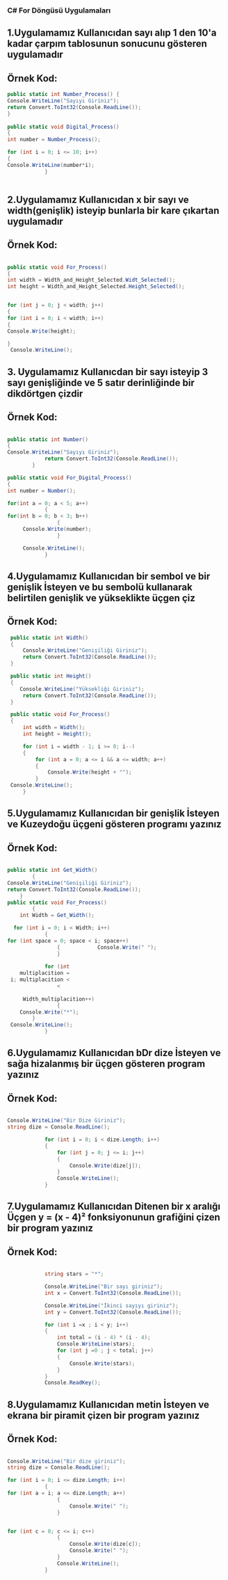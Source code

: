 ### C# For Döngüsü Uygulamaları

##

## 1.Uygulamamız Kullanıcıdan sayı alıp 1 den 10'a kadar çarpım tablosunun sonucunu gösteren uygulamadır

## Örnek Kod:

```C#
public static int Number_Process() {
Console.WriteLine("Sayıyı Giriniz");
return Convert.ToInt32(Console.ReadLine());
}
   
public static void Digital_Process()
{
int number = Number_Process();

for (int i = 0; i <= 10; i++) 
{
Console.WriteLine(number*i);
            }
            
```


## 2.Uygulamamız Kullanıcıdan x bir sayı ve width(genişlik) isteyip bunlarla bir kare çıkartan uygulamadır


## Örnek Kod:

    
```C#

public static void For_Process()
{
int width = Width_and_Height_Selected.Widt_Selected();
int height = Width_and_Height_Selected.Height_Selected();


for (int j = 0; j < width; j++)
{
for (int i = 0; i < width; i++)
{
Console.Write(height);

}
 Console.WriteLine();

```



## 3. Uygulamamız Kullanıcdan bir sayı isteyip 3 sayı genişliğinde ve 5 satır derinliğinde bir dikdörtgen çizdir


## Örnek Kod:

```C#

public static int Number()
{
Console.WriteLine("Sayıyı Giriniz");
            return Convert.ToInt32(Console.ReadLine());
        }

public static void For_Digital_Process()
{
int number = Number();

for(int a = 0; a < 5; a++)
            {
for(int b = 0; b < 3; b++) 
                {
     Console.Write(number);
                }

     Console.WriteLine();
            }
```


## 4.Uygulamamız Kullanıcıdan bir sembol ve bir genişlik İsteyen ve bu sembolü kullanarak belirtilen genişlik ve yükseklikte üçgen çiz


## Örnek Kod:

```C#
 public static int Width()
 {
     Console.WriteLine("Genişiliği Giriniz");
     return Convert.ToInt32(Console.ReadLine());
 }

 public static int Height() 
 {
    Console.WriteLine("Yüksekliği Giriniz");
     return Convert.ToInt32(Console.ReadLine());
 }

 public static void For_Process()
 {
     int width = Width();
     int height = Height();

     for (int i = width - 1; i >= 0; i--)
     {
         for (int a = 0; a <= i && a <= width; a++)
         {
             Console.Write(height + "");
         }
 Console.WriteLine();
     }
```



## 5.Uygulamamız Kullanıcıdan bir genişlik İsteyen ve Kuzeydoğu üçgeni gösteren programı yazınız

## Örnek Kod:

```C#

public static int Get_Width()
        {
Console.WriteLine("Genişiliği Giriniz");
return Convert.ToInt32(Console.ReadLine());
    }
public static void For_Process()
        {
    int Width = Get_Width();

  for (int i = 0; i < Width; i++)
            {
for (int space = 0; space < i; space++)
                {            Console.Write(" ");
                }
                
            for (int
    multiplacition =
 i; multiplacition <
                <
                
     Width_multiplacition++)
                {
    Console.Write("*");
        }
 Console.WriteLine();
            }
```

## 6.Uygulamamız Kullanıcıdan bDr dize İsteyen ve sağa hizalanmış bir üçgen gösteren program yazınız


## Örnek Kod:


```C#

Console.WriteLine("Bir Dize Giriniz");
string dize = Console.ReadLine();

            for (int i = 0; i < dize.Length; i++)
            {
                for (int j = 0; j <= i; j++) 
                {
                    Console.Write(dize[j]);
                }
                Console.WriteLine();
            }
```


## 7.Uygulamamız Kullanıcıdan Ditenen bir x aralığı Üçgen y = (x - 4)² fonksiyonunun grafiğini çizen bir program yazınız


## Örnek Kod:

```C#

            string stars = "*";

            Console.WriteLine("Bir sayı giriniz");
            int x = Convert.ToInt32(Console.ReadLine());

            Console.WriteLine("İkinci sayıyı giriniz");
            int y = Convert.ToInt32(Console.ReadLine());

            for (int i =x ; i < y; i++) 
            {
                int total = (i - 4) * (i - 4);
                Console.WriteLine(stars);
                for (int j =0 ; j < total; j++)
                {
                    Console.Write(stars);
                }
            }
            Console.ReadKey();
```


## 8.Uygulamamız Kullanıcıdan metin İsteyen ve ekrana bir piramit çizen bir program yazınız


## Örnek Kod:


```C#

Console.WriteLine("Bir dize giriniz");
string dize = Console.ReadLine();

for (int i = 0; i <= dize.Length; i++)
            {
for (int a = i; a <= dize.Length; a++)
                {
                    Console.Write(" ");
                }


for (int c = 0; c <= i; c++)
                {
                    Console.Write(dize[c]);
                    Console.Write(" ");
                }
                Console.WriteLine();
            }

```

